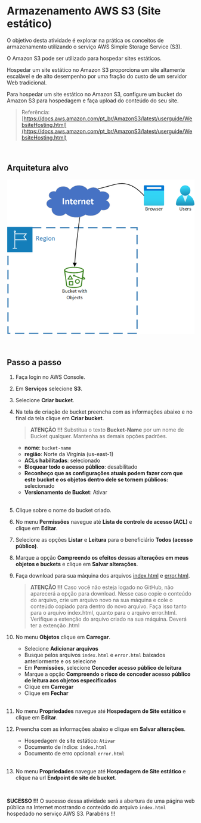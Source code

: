 # Armazenamento AWS S3 (Site estático)

O objetivo desta atividade é explorar na prática os conceitos de armazenamento utilizando o serviço AWS Simple Storage Service (S3). 

O Amazon S3 pode ser utilizado para hospedar sites estáticos.

Hospedar um site estático no Amazon S3 proporciona um site altamente escalável e de alto desempenho por uma fração do custo de um servidor Web tradicional.

Para hospedar um site estático no Amazon S3, configure um bucket do Amazon S3 para hospedagem e faça upload do conteúdo do seu site.

> Referência: [https://docs.aws.amazon.com/pt_br/AmazonS3/latest/userguide/WebsiteHosting.html](https://docs.aws.amazon.com/pt_br/AmazonS3/latest/userguide/WebsiteHosting.html)

<br>

## Arquitetura alvo

![Notifier](/images/target_architecture.png)

<br>

## Passo a passo

1. Faça login no AWS Console.

2. Em **Serviços** selecione **S3**.

3. Selecione **Criar bucket**.

4. Na tela de criação de bucket preencha com as informações abaixo e no final da tela clique em  **Criar bucket**.

   > **ATENÇÃO !!!** Substitua o texto **Bucket-Name** por um nome de Bucket qualquer. Mantenha as demais opções padrões. 

   - **nome**: `bucket-name`
   - **região**: Norte da Virgínia (us-east-1)
   - **ACLs habilitadas**: selecionado
   - **Bloquear todo o acesso público**: desabilitado
   - **Reconheço que as configurações atuais podem fazer com que este bucket e os objetos dentro dele se tornem públicos:** selecionado
   - **Versionamento de Bucket**: Ativar<br><br>

5. Clique sobre o nome do bucket criado.

6. No menu **Permissões** navegue até **Lista de controle de acesso (ACL)** e clique em **Editar**.

7. Selecione as opções **Listar** e **Leitura** para o beneficiário **Todos (acesso público)**.

8. Marque a opção **Compreendo os efeitos dessas alterações em meus objetos e buckets** e clique em **Salvar alterações**. 

9. Faça download para sua máquina dos arquivos [index.html](https://github.com/kledsonhugo/app-static-site-s3/blob/main/app/index.html) e [error.html](https://github.com/kledsonhugo/app-static-site-s3/blob/main/app/error.html).

   > **ATENÇÃO !!!** Caso você não esteja logado no GitHub, não aparecerá a opção para download. Nesse caso copie o conteúdo do arquivo, crie um arquivo novo na sua máquina e cole o conteúdo copiado para dentro do novo arquivo. Faça isso tanto para o arquivo index.html, quanto para o arquivo error.html. Verifique a extenção do arquivo criado na sua máquina. Deverá ter a extenção .html
 
10. No menu **Objetos** clique em **Carregar**.

    - Selecione **Adicionar arquivos**
    - Busque pelos arquivos `index.html` e `error.html` baixados anteriormente e os selecione
    - Em **Permissões**, selecione **Conceder acesso público de leitura**
    - Marque a opção **Compreendo o risco de conceder acesso público de leitura aos objetos especificados**
    - Clique em **Carregar**
    - Clique em **Fechar**<br><br>

11. No menu **Propriedades** navegue até **Hospedagem de Site estático** e clique em **Editar**.

12. Preencha com as informações abaixo e clique em **Salvar alterações**.

    - Hospedagem de site estático: `Ativar`
    - Documento de índice: `index.html`
    - Documento de erro opcional: `error.html`<br><br>

13. No menu **Propriedades** navegue até **Hospedagem de Site estático** e clique na url **Endpoint de site de bucket**.

<br>

**SUCESSO !!!** O sucesso dessa atividade será a abertura de uma página web pública na Internet mostrando o conteúdo do arquivo `index.html` hospedado no serviço AWS S3. Parabéns !!!